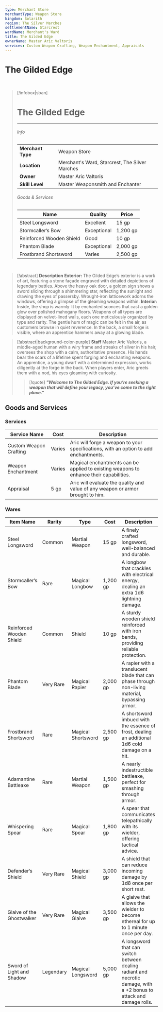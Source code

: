 ```yaml
---
type: Merchant Store
merchantType: Weapon Store
kingdom: Solarith
region: The Silver Marches
settlementName: Starcrest
wardName: Merchant's Ward
title: The Gilded Edge
ownerName: Master Aric Valtoris
services: Custom Weapon Crafting, Weapon Enchantment, Appraisals
---
```


# **The Gilded Edge**

<br>

> [!infobox|sban]
> # The Gilded Edge
> ---
>
> ###### Info
>  | | |
> |---|---|
> | **Merchant Type** | Weapon Store |
> | **Location** | Merchant's Ward, Starcrest, The Silver Marches |
> | **Owner** | Master Aric Valtoris |
> | **Skill Level** | Master Weaponsmith and Enchanter |
>
> ###### Goods & Services
> 
> |Name|Quality|Price|
> |---|---|---| 
> | Steel Longsword |Excellent|15 gp| 
> | Stormcaller’s Bow |Exceptional|1,200 gp| 
> | Reinforced Wooden Shield |Good|10 gp| 
> | Phantom Blade |Exceptional|2,000 gp| 
> | Frostbrand Shortsword |Varies|2,500 gp|

<br>

> [!abstract] **Description**
> **Exterior:** The Gilded Edge’s exterior is a work of art, featuring a stone façade engraved with detailed depictions of legendary battles. Above the heavy oak door, a golden sign shows a sword slicing through a shimmering star, reflecting the sunlight and drawing the eyes of passersby. Wrought-iron latticework adorns the windows, offering a glimpse of the gleaming weapons within.
> **Interior:** Inside, the shop is warmly lit by enchanted sconces that cast a golden glow over polished mahogany floors. Weapons of all types are displayed on velvet-lined walls, each one meticulously organized by type and rarity. The gentle hum of magic can be felt in the air, as customers browse in quiet reverence. In the back, a small forge is visible, where an apprentice hammers away at a glowing blade.

> [!abstract|background-color-purple]  **Staff**
> Master Aric Valtoris, a middle-aged human with a wiry frame and streaks of silver in his hair, oversees the shop with a calm, authoritative presence. His hands bear the scars of a lifetime spent forging and enchanting weapons. An apprentice, a young dwarf with a determined expression, works diligently at the forge in the back. When players enter, Aric greets them with a nod, his eyes gleaming with curiosity.
> > [!quote] ***"Welcome to The Gilded Edge. If you’re seeking a weapon that will define your legacy, you’ve come to the right place."***

## Goods and Services
### Services
|Service Name|Cost|Description|
|---|---|---|
| Custom Weapon Crafting | Varies | Aric will forge a weapon to your specifications, with an option to add enchantments. |
| Weapon Enchantment | Varies | Magical enchantments can be applied to existing weapons to enhance their capabilities. |
| Appraisal | 5 gp | Aric will evaluate the quality and value of any weapon or armor brought to him. |

### Wares

|Item Name|Rarity|Type|Cost|Description|
|---|---|---|---|---|
| Steel Longsword | Common | Martial Weapon | 15 gp | A finely crafted longsword, well-balanced and durable. |
| Stormcaller’s Bow | Rare | Magical Longbow | 1,200 gp | A longbow that crackles with electrical energy, dealing an extra 1d6 lightning damage. |
| Reinforced Wooden Shield | Common | Shield | 10 gp | A sturdy wooden shield reinforced with iron bands, providing reliable protection. |
| Phantom Blade | Very Rare | Magical Rapier | 2,000 gp | A rapier with a translucent blade that can phase through non-living material, bypassing armor. |
| Frostbrand Shortsword | Rare | Magical Shortsword | 2,500 gp | A shortsword imbued with the essence of frost, dealing an additional 1d6 cold damage on a hit. |
| Adamantine Battleaxe | Rare | Martial Weapon | 1,500 gp | A nearly indestructible battleaxe, perfect for smashing through armor. |
| Whispering Spear | Rare | Magical Spear | 1,800 gp | A spear that communicates telepathically with its wielder, offering tactical advice. |
| Defender’s Shield | Very Rare | Magical Shield | 3,000 gp | A shield that can reduce incoming damage by 1d8 once per short rest. |
| Glaive of the Ghostwalker | Very Rare | Magical Glaive | 3,500 gp | A glaive that allows the wielder to become ethereal for up to 1 minute once per day. |
| Sword of Light and Shadow | Legendary | Magical Longsword | 5,000 gp | A longsword that can switch between dealing radiant and necrotic damage, with a +2 bonus to attack and damage rolls. |
